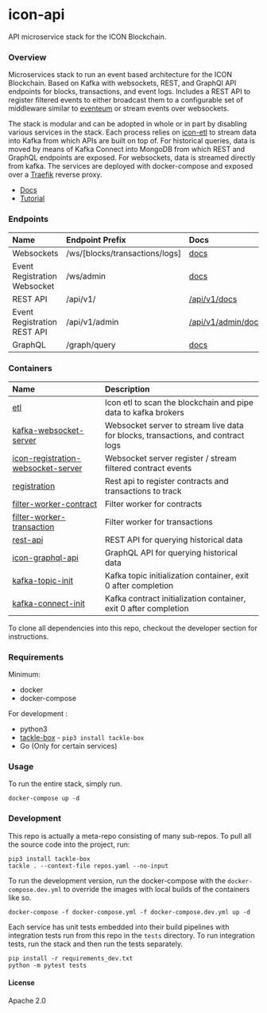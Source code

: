 # icon-api 

API microservice stack for the ICON Blockchain.

### Overview 

Microservices stack to run an event based architecture for the ICON Blockchain. Based on Kafka with websockets, REST, and GraphQl API endpoints for blocks, transactions, and event logs.  Includes a REST API to register filtered events to either broadcast them to a configurable set of middleware similar to [eventeum](https://github.com/eventeum/eventeum) or stream events over websockets. 

The stack is modular and can be adopted in whole or in part by disabling various services in the stack.  Each process relies on [icon-etl](https://github.com/blockchain-etl/icon-etl) to stream data into Kafka from which APIs are built on top of.  For historical queries, data is moved by means of Kafka Connect into MongoDB from which REST and GraphQL endpoints are exposed.
For websockets, data is streamed directly from kafka.  The services are deployed with docker-compose and exposed over a [Traefik](https://doc.traefik.io/traefik/) reverse proxy.  

- [Docs](https://geometry-labs.github.io/icon-api/)
- [Tutorial](https://geometry-labs.github.io/icon-api/TUTORIAL.html)

### Endpoints 
| Name | Endpoint Prefix |  Docs | 
| :--- | :--- | :--- |  
| Websockets | /ws/[blocks/transactions/logs] | [docs](https://geometry-labs.github.io/icon-api/TUTORIAL.html#live-data-over-websockets) |
| Event Registration Websocket | /ws/admin | [docs](https://geometry-labs.github.io/icon-api/TUTORIAL.html#receiving-events) | 
| REST API | /api/v1/ | [/api/v1/docs](https://geometry-labs.github.io/icon-api/rest-api.html) |
| Event Registration REST API | /api/v1/admin | [/api/v1/admin/docs](https://geometry-labs.github.io/icon-api/registration-rest-api.html) |
| GraphQL | /graph/query | [docs](https://geometry-labs.github.io/icon-api/TUTORIAL.html#graphql-api) | 

### Containers

| Name | Description |  
| :--- | :---------- | 
| [etl](https://github.com/geometry-labs/icon-etl) | Icon etl to scan the blockchain and pipe data to kafka brokers | 
| [kafka-websocket-server](https://github.com/geometry-labs/kafka-websocket-server) | Websocket server to stream live data for blocks, transactions, and contract logs |  
| [icon-registration-websocket-server](https://github.com/geometry-labs/icon-registration-websocket-server) | Websocket server register / stream filtered contract events | 
| [registration](https://github.com/geometry-labs/icon-filter-registration) | Rest api to register contracts and transactions to track | 
| [filter-worker-contract](https://github.com/geometry-labs/icon-kafka-worker) | Filter worker for contracts | 
| [filter-worker-transaction](https://github.com/geometry-labs/icon-kafka-worker) | Filter worker for transactions |
| [rest-api](https://github.com/geometry-labs/icon-rest-api) | REST API for querying historical data |
| [icon-graphql-api](https://github.com/geometry-labs/icon-graphql-api) | GraphQL API for querying historical data |
| [kafka-topic-init](https://github.com/geometry-labs/kafka-topics-init) | Kafka topic initialization container, exit 0 after completion |
| [kafka-connect-init](https://github.com/geometry-labs/kafka-connect-init) | Kafka contract initialization container, exit 0 after completion |

To clone all dependencies into this repo, checkout the developer section for instructions.  

### Requirements 

Minimum:
- docker 
- docker-compose 

For development :
- python3
- [tackle-box](https://github.com/geometry-labs/tackle-box) - `pip3 install tackle-box`
- Go (Only for certain services)

### Usage 

To run the entire stack, simply run. 
```shell script
docker-compose up -d
```

### Development 

This repo is actually a meta-repo consisting of many sub-repos. To pull all the source code into the project, run:
```shell script
pip3 install tackle-box 
tackle . --context-file repos.yaml --no-input 
```

To run the development version, run the docker-compose with the `docker-compose.dev.yml` to override the images with local builds of the containers like so. 

```shell script
docker-compose -f docker-compose.yml -f docker-compose.dev.yml up -d 
```

Each service has unit tests embedded into their build pipelines with integration tests run from this repo in the `tests` directory. To run integration tests, run the stack and then run the tests separately. 

```shell script
pip install -r requirements_dev.txt 
python -m pytest tests
```

#### License

Apache 2.0
